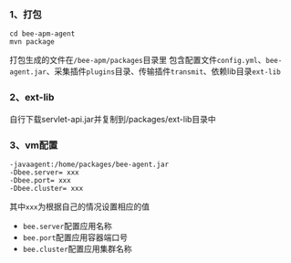 ### 1、打包
~~~shell
cd bee-apm-agent
mvn package
~~~
打包生成的文件在`/bee-apm/packages`目录里
包含配置文件`config.yml`、`bee-agent.jar`、采集插件`plugins`目录、传输插件`transmit`、依赖lib目录`ext-lib`

### 2、ext-lib
  自行下载servlet-api.jar并复制到/packages/ext-lib目录中

### 3、vm配置
~~~shell
-javaagent:/home/packages/bee-agent.jar
-Dbee.server= xxx
-Dbee.port= xxx
-Dbee.cluster= xxx
~~~
其中`xxx`为根据自己的情况设置相应的值
- `bee.server`配置应用名称
- `bee.port`配置应用容器端口号
- `bee.cluster`配置应用集群名称
